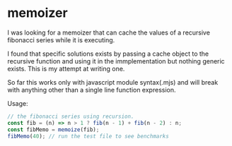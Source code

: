 # memoizer

I was looking for a memoizer that can cache the values of a recursive
fibonacci series while it is executing.

I found that specific solutions exists by passing a cache object to
the recursive function and using it in the immplementation but nothing
generic exists. This is my attempt at writing one.

So far this works only with javascript module syntax(.mjs) and will
break with anything other than a single line function expression.

Usage:
```js
// the fibonacci series using recursion.
const fib = (n) => n > 1 ? fib(n - 1) + fib(n - 2) : n;
const fibMemo = memoize(fib);
fibMemo(40); // run the test file to see benchmarks
```
